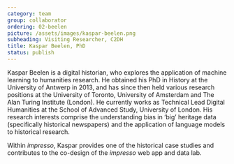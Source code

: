 ```yaml
---
category: team
group: collaborator
ordering: 02-beelen
picture: /assets/images/kaspar-beelen.png
subheading: Visiting Researcher, C2DH
title: Kaspar Beelen, PhD
status: publish
---
```


Kaspar Beelen is a digital historian, who explores the application of machine learning to humanities research. He obtained his PhD in History at the University of Antwerp in 2013, and has since then held various research positions at the University of Toronto, University of Amsterdam and The Alan Turing Institute (London). He currently works as Technical Lead Digital Humanities at the School of Advanced Study, University of London. His research interests comprise the understanding bias in ‘big’ heritage data (specifically historical newspapers) and the application of language models to historical research.

Within *impresso*, Kaspar provides one of the historical case studies and contributes to the co-design of the *impresso* web app and data lab.
